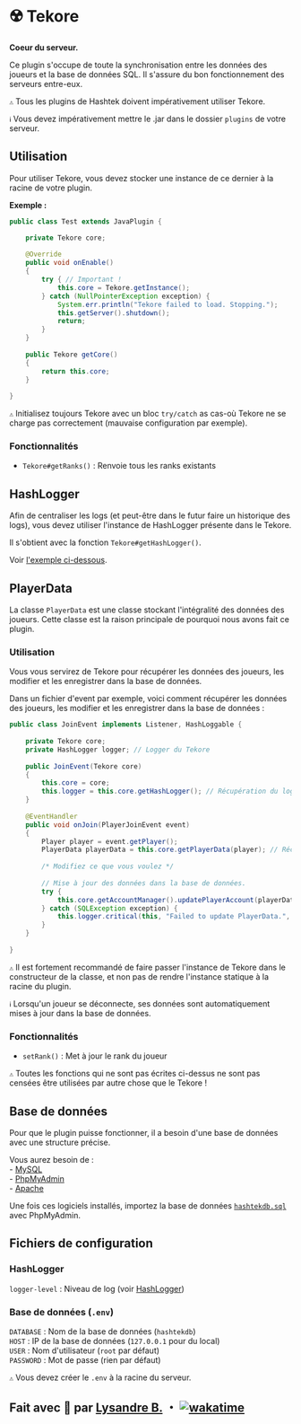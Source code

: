 # ☢️ ️Tekore

**Coeur du serveur.**

Ce plugin s'occupe de toute la synchronisation entre les données des joueurs
et la base de données SQL. Il s'assure du bon fonctionnement des serveurs
entre-eux.

`⚠️` Tous les plugins de Hashtek doivent impérativement utiliser Tekore.

`ℹ️` Vous devez impérativement mettre le .jar dans le dossier `plugins`
de votre serveur.

## Utilisation

Pour utiliser Tekore, vous devez stocker une instance de ce dernier à la racine
de votre plugin.

**Exemple :**
```java
public class Test extends JavaPlugin {

    private Tekore core;
    
    @Override
    public void onEnable()
    {
        try { // Important !
            this.core = Tekore.getInstance();
        } catch (NullPointerException exception) {
            System.err.println("Tekore failed to load. Stopping.");
            this.getServer().shutdown();
            return;
        }
    }
    
    public Tekore getCore()
    {
        return this.core;
    }
    
}
```

`⚠️` Initialisez toujours Tekore avec un bloc `try/catch` as cas-où Tekore ne se charge pas correctement
(mauvaise configuration par exemple).

### Fonctionnalités

* `Tekore#getRanks()` : Renvoie tous les ranks existants

## HashLogger

Afin de centraliser les logs (et peut-être dans le futur faire un historique
des logs), vous devez utiliser l'instance de HashLogger présente dans le Tekore.

Il s'obtient avec la fonction `Tekore#getHashLogger()`.

Voir [l'exemple ci-dessous](#utilisation-1).

## PlayerData

La classe `PlayerData` est une classe stockant l'intégralité des données des
joueurs. Cette classe est la raison principale de pourquoi nous avons fait
ce plugin.

### Utilisation

Vous vous servirez de Tekore pour récupérer les données des joueurs, les
modifier et les enregistrer dans la base de données.

Dans un fichier d'event par exemple, voici comment récupérer les données des
joueurs, les modifier et les enregistrer dans la base de données :

```java
public class JoinEvent implements Listener, HashLoggable {
    
    private Tekore core;
    private HashLogger logger; // Logger du Tekore
    
    public JoinEvent(Tekore core)
    {
        this.core = core;
        this.logger = this.core.getHashLogger(); // Récupération du logger du Tekore
    }
    
    @EventHandler
    public void onJoin(PlayerJoinEvent event)
    {
        Player player = event.getPlayer();
        PlayerData playerData = this.core.getPlayerData(player); // Récupération des données
        
        /* Modifiez ce que vous voulez */
        
        // Mise à jour des données dans la base de données.
        try {
            this.core.getAccountManager().updatePlayerAccount(playerData);
        } catch (SQLException exception) {
            this.logger.critical(this, "Failed to update PlayerData.", exception);
        }
    }
    
}
```

`⚠️` Il est fortement recommandé de faire passer l'instance de Tekore dans le
constructeur de la classe, et non pas de rendre l'instance statique à la
racine du plugin.

`ℹ️` Lorsqu'un joueur se déconnecte, ses données sont automatiquement mises à jour
dans la base de données.

### Fonctionnalités

* `setRank()` : Met à jour le rank du joueur

`⚠️` Toutes les fonctions qui ne sont pas écrites ci-dessus ne sont pas censées
être utilisées par autre chose que le Tekore !

## Base de données

Pour que le plugin puisse fonctionner, il a besoin d'une base de données avec
une structure précise.

Vous aurez besoin de :\
\- [MySQL](https://www.mysql.com/)\
\- [PhpMyAdmin](https://www.phpmyadmin.net/)\
\- [Apache](https://httpd.apache.org/)

Une fois ces logiciels installés, importez la base de données
[`hashtekdb.sql`](https://github.com/hashtek-mc/hashrc/blob/main/hashtekdb.sql)
avec PhpMyAdmin.

## Fichiers de configuration

### HashLogger

`logger-level` : Niveau de log (voir [HashLogger](https://github.com/hashtek-mc/hashlogger/blob/main/README.md))

### Base de données (`.env`)

`DATABASE` : Nom de la base de données (`hashtekdb`)\
`HOST` : IP de la base de données (`127.0.0.1` pour du local)\
`USER` : Nom d'utilisateur (`root` par défaut)\
`PASSWORD` : Mot de passe (rien par défaut)

`⚠️` Vous devez créer le `.env` à la racine du serveur.

## Fait avec 💜 par [Lysandre B.](https://github.com/Shuvlyy) ・ [![wakatime](https://wakatime.com/badge/user/2f50fe6c-0368-4bef-aa01-3a67193b63f8/project/018d5ee2-0b76-40e6-85c7-41444ac26120.svg)](https://wakatime.com/badge/user/2f50fe6c-0368-4bef-aa01-3a67193b63f8/project/018d5ee2-0b76-40e6-85c7-41444ac26120)